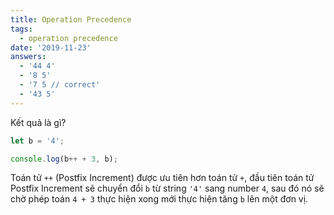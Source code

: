 ```yaml
---
title: Operation Precedence
tags:
  - operation precedence
date: '2019-11-23'
answers:
  - '44 4'
  - '8 5'
  - '7 5 // correct'
  - '43 5'
---
```


Kết quả là gì?

```javascript
let b = '4';

console.log(b++ + 3, b);
```

<!-- explanation -->

Toán tử `++` (Postfix Increment) được ưu tiên hơn toán tử `+`, đầu tiên toán tử Postfix Increment sẽ chuyển đổi `b` từ string `'4'` sang number `4`, sau đó nó sẽ chờ phép toán `4 + 3` thực hiện xong mới thực hiện tăng `b` lên một đơn vị.

